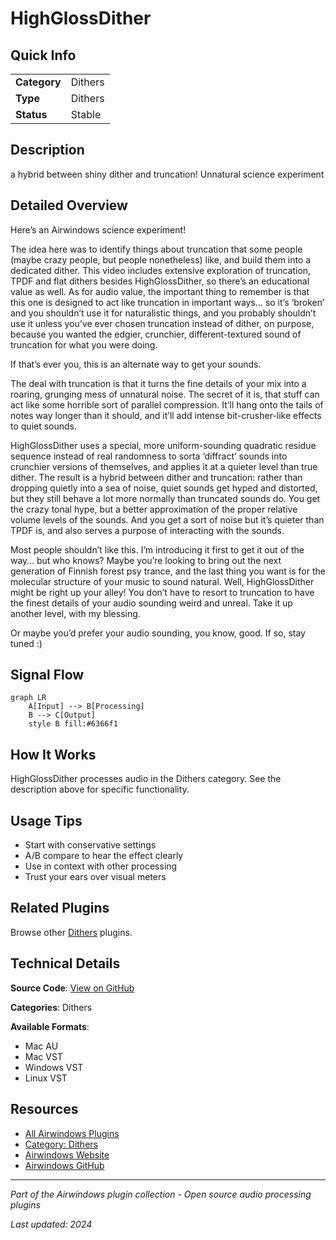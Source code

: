 # HighGlossDither



## Quick Info

| | |
|---|---|
| **Category** | Dithers |
| **Type** | Dithers |
| **Status** | Stable |

## Description

a hybrid between shiny dither and truncation! Unnatural science experiment

## Detailed Overview

Here’s an Airwindows science experiment!

The idea here was to identify things about truncation that some people (maybe crazy people, but people nonetheless) like, and build them into a dedicated dither. This video includes extensive exploration of truncation, TPDF and flat dithers besides HighGlossDither, so there’s an educational value as well. As for audio value, the important thing to remember is that this one is designed to act like truncation in important ways… so it’s ‘broken’ and you shouldn’t use it for naturalistic things, and you probably shouldn’t use it unless you’ve ever chosen truncation instead of dither, on purpose, because you wanted the edgier, crunchier, different-textured sound of truncation for what you were doing.

If that’s ever you, this is an alternate way to get your sounds.

The deal with truncation is that it turns the fine details of your mix into a roaring, grunging mess of unnatural noise. The secret of it is, that stuff can act like some horrible sort of parallel compression. It’ll hang onto the tails of notes way longer than it should, and it’ll add intense bit-crusher-like effects to quiet sounds.

HighGlossDither uses a special, more uniform-sounding quadratic residue sequence instead of real randomness to sorta ‘diffract’ sounds into crunchier versions of themselves, and applies it at a quieter level than true dither. The result is a hybrid between dither and truncation: rather than dropping quietly into a sea of noise, quiet sounds get hyped and distorted, but they still behave a lot more normally than truncated sounds do. You get the crazy tonal hype, but a better approximation of the proper relative volume levels of the sounds. And you get a sort of noise but it’s quieter than TPDF is, and also serves a purpose of interacting with the sounds.

Most people shouldn’t like this. I’m introducing it first to get it out of the way… but who knows? Maybe you’re looking to bring out the next generation of Finnish forest psy trance, and the last thing you want is for the molecular structure of your music to sound natural. Well, HighGlossDither might be right up your alley! You don’t have to resort to truncation to have the finest details of your audio sounding weird and unreal. Take it up another level, with my blessing.

Or maybe you’d prefer your audio sounding, you know, good. If so, stay tuned :)

## Signal Flow

```mermaid
graph LR
    A[Input] --> B[Processing]
    B --> C[Output]
    style B fill:#6366f1
```

## How It Works

HighGlossDither processes audio in the Dithers category. See the description above for specific functionality.

## Usage Tips

- Start with conservative settings
- A/B compare to hear the effect clearly
- Use in context with other processing
- Trust your ears over visual meters


## Related Plugins

Browse other [Dithers](../categories/dithers.md) plugins.


## Technical Details

**Source Code**: [View on GitHub](https://github.com/airwindows/airwindows/tree/master/plugins/LinuxVST/src/HighGlossDither)

**Categories**: Dithers

**Available Formats**:
- Mac AU
- Mac VST
- Windows VST
- Linux VST

## Resources

- [All Airwindows Plugins](../../README.md)
- [Category: Dithers](../categories/dithers.md)
- [Airwindows Website](https://www.airwindows.com)
- [Airwindows GitHub](https://github.com/airwindows/airwindows)

---

*Part of the Airwindows plugin collection - Open source audio processing plugins*

*Last updated: 2024*
